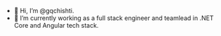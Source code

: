 - 👋 Hi, I’m @gqchishti.
- 🌱 I’m currently working as a full stack engineer and teamlead in .NET Core and Angular tech stack.

<!---
gqchishti/gqchishti is a ✨ special ✨ repository because its `README.md` (this file) appears on your GitHub profile.
You can click the Preview link to take a look at your changes.
--->
